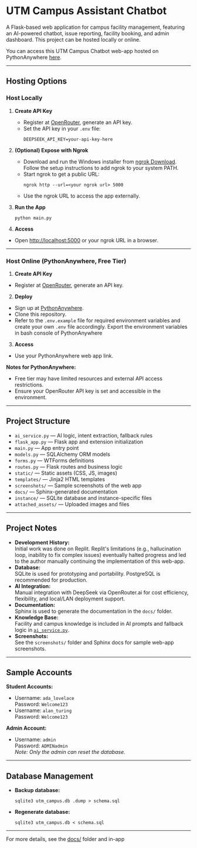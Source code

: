 # UTM Campus Assistant Chatbot

A Flask-based web application for campus facility management, featuring an AI-powered chatbot, issue reporting, facility booking, and admin dashboard. This project can be hosted locally or online.

You can access this UTM Campus Chatbot web-app hosted on PythonAnywhere [here](https://tansenghooi.pythonanywhere.com/).

---

## Hosting Options

### Host Locally

1. **Create API Key**
   - Register at [OpenRouter](https://openrouter.ai/), generate an API key.
   - Set the API key in your `.env` file:
     ```
     DEEPSEEK_API_KEY=your-api-key-here
     ```

2. **(Optional) Expose with Ngrok**
   - Download and run the Windows installer from [ngrok Download](https://ngrok.com/download). Follow the setup instructions to add ngrok to your system PATH.
   - Start ngrok to get a public URL:
     ```
     ngrok http --url=<your ngrok url> 5000
     ```
   - Use the ngrok URL to access the app externally.

3. **Run the App**
    ```
    python main.py
    ```

4. **Access**
- Open [http://localhost:5000](http://localhost:5000) or your ngrok URL in a browser.

---

### Host Online (PythonAnywhere, Free Tier)

1. **Create API Key**
- Register at [OpenRouter](https://openrouter.ai/), generate an API key.

2. **Deploy**
- Sign up at [PythonAnywhere](https://www.pythonanywhere.com/).
- Clone this repository.
- Refer to the `.env.example` file for required environment variables and create your own `.env` file accordingly. Export the environment variables in bash console of PythonAnywhere

3. **Access**
- Use your PythonAnywhere web app link.

**Notes for PythonAnywhere:**
- Free tier may have limited resources and external API access restrictions.
- Ensure your OpenRouter API key is set and accessible in the environment.

---

## Project Structure

- `ai_service.py` — AI logic, intent extraction, fallback rules
- `flask_app.py` — Flask app and extension initialization
- `main.py` — App entry point
- `models.py` — SQLAlchemy ORM models
- `forms.py` — WTForms definitions
- `routes.py` — Flask routes and business logic
- `static/` — Static assets (CSS, JS, images)
- `templates/` — Jinja2 HTML templates
- `screenshots/` — Sample screenshots of the web app
- `docs/` — Sphinx-generated documentation
- `instance/` — SQLite database and instance-specific files
- `attached_assets/` — Uploaded images and files

---

## Project Notes

- **Development History:**  
  Initial work was done on Replit. Replit's limitations (e.g., hallucination loop, inability to fix complex issues) eventually halted progress and led to the author manually continuing the implementation of this web-app.
- **Database:**  
  SQLite is used for prototyping and portability. PostgreSQL is recommended for production.
- **AI Integration:**  
  Manual integration with DeepSeek via OpenRouter.ai for cost efficiency, flexibility, and local/LAN deployment support.
- **Documentation:**  
  Sphinx is used to generate the documentation in the `docs/` folder.
- **Knowledge Base:**  
  Facility and campus knowledge is included in AI prompts and fallback logic in [`ai_service.py`](ai_service.py).
- **Screenshots:**  
  See the `screenshots/` folder and Sphinx docs for sample web-app screenshots.

---

## Sample Accounts

**Student Accounts:**
- Username: `ada_lovelace`  
  Password: `Welcome123`
- Username: `alan_turing`  
  Password: `Welcome123`

**Admin Account:**
- Username: `admin`  
  Password: `ADMINadmin`  
  _Note: Only the admin can reset the database._

---

## Database Management

- **Backup database:**
    ```
    sqlite3 utm_campus.db .dump > schema.sql
    ```

- **Regenerate database:**
    ```
    sqlite3 utm_campus.db < schema.sql
    ```

---

For more details, see the [docs/](docs/) folder and in-app